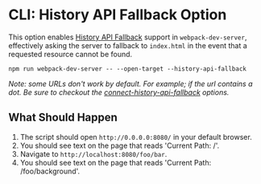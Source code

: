 # CLI: History API Fallback Option

This option enables [History API Fallback](https://github.com/bripkens/connect-history-api-fallback)
support in `webpack-dev-server`, effectively asking the server to fallback to
`index.html` in the event that a requested resource cannot be found.

```shell
npm run webpack-dev-server -- --open-target --history-api-fallback
```

_Note: some URLs don't work by default. For example; if the url contains a dot.
Be sure to checkout the [connect-history-api-fallback](https://github.com/bripkens/connect-history-api-fallback)
options._

## What Should Happen

1. The script should open `http://0.0.0.0:8080/` in your default browser.
2. You should see text on the page that reads 'Current Path: /'.
3. Navigate to `http://localhost:8080/foo/bar`.
4. You should see text on the page that reads 'Current Path: /foo/background'.
